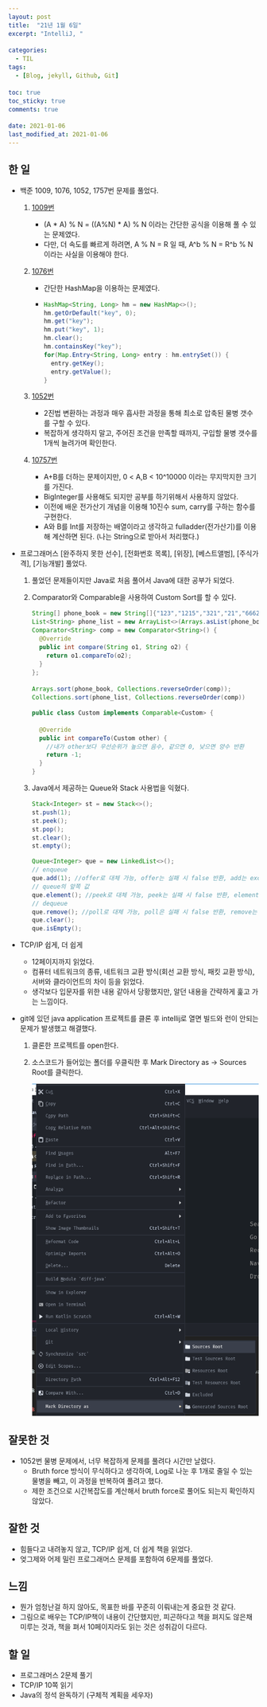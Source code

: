 ```yaml
---
layout: post
title:  "21년 1월 6일"
excerpt: "IntelliJ, "

categories:
  - TIL
tags:
  - [Blog, jekyll, Github, Git]

toc: true
toc_sticky: true
comments: true
 
date: 2021-01-06
last_modified_at: 2021-01-06
---
```

## 한 일
- 백준 1009, 1076, 1052, 1757번 문제를 풀었다.

    1. [1009번](https://www.acmicpc.net/problem/1009)

       - (A * A) % N = ((A%N) * A) % N 이라는 간단한 공식을 이용해 풀 수 있는 문제였다.
       - 다만, 더 속도를 빠르게 하려면, A % N = R 일 때, A^b % N = R^b % N 이라는 사실을 이용해야 한다.

    2. [1076번](https://www.acmicpc.net/problem/1076)

       - 간단한 HashMap을 이용하는 문제였다.

       - ```java
         HashMap<String, Long> hm = new HashMap<>();
         hm.getOrDefault("key", 0);
         hm.get("key");
         hm.put("key", 1);
         hm.clear();
         hm.containsKey("key");
         for(Map.Entry<String, Long> entry : hm.entrySet()) {
           entry.getKey();
           entry.getValue();
         }
         ```

    3. [1052번](https://www.acmicpc.net/problem/1052)
       - 2진법 변환하는 과정과 매우 흡사한 과정을 통해 최소로 압축된 물병 갯수를 구할 수 있다.
       - 복잡하게 생각하지 말고, 주어진 조건을 만족할 때까지, 구입할 물병 갯수를 1개씩 늘려가며 확인한다.
    4. [10757번](https://www.acmicpc.net/problem/10757)
       - A+B를 더하는 문제이지만, 0 < A,B < 10^10000 이라는 무지막지한 크기를 가진다.
       - BigInteger를 사용해도 되지만 공부를 하기위해서 사용하지 않았다.
       - 이전에 배운 전가산기 개념을 이용해 10진수 sum, carry를 구하는 함수를 구현한다.
       - A와 B를 Int를 저장하는 배열이라고 생각하고 fulladder(전가산기)를 이용해 계산하면 된다. (나는 String으로 받아서 처리했다.)

- 프로그래머스 [완주하지 못한 선수], [전화번호 목록], [위장], [베스트앨범], [주식가격], [기능개발] 풀었다.

    1. 풀었던 문제들이지만 Java로 처음 풀어서 Java에 대한 공부가 되었다.

    2. Comparator와 Comparable을 사용하여 Custom Sort를 할 수 있다.  

       ```java
       String[] phone_book = new String[]{"123","1215","321","21","6662"};
       List<String> phone_list = new ArrayList<>(Arrays.asList(phone_book));
       Comparator<String> comp = new Comparator<String>() {
         @Override
         public int compare(String o1, String o2) {
           return o1.compareTo(o2);
         }
       };
       
       Arrays.sort(phone_book, Collections.reverseOrder(comp));
       Collections.sort(phone_list, Collections.reverseOrder(comp))
       ```

       ```java
       public class Custom implements Comparable<Custom> {
       
         @Override
         public int compareTo(Custom other) {
           //내가 other보다 우선순위가 높으면 음수, 같으면 0, 낮으면 양수 반환
           return -1;
         }
       }
       ```

    3. Java에서 제공하는 Queue와 Stack 사용법을 익혔다.

       ```java
       Stack<Integer> st = new Stack<>();
       st.push(1);
       st.peek();
       st.pop();
       st.clear();
       st.empty();
       ```

       ```java
       Queue<Integer> que = new LinkedList<>();
       // enqueue
       que.add(1); //offer로 대체 가능, offer는 실패 시 false 반환, add는 exception
       // queue의 앞쪽 값
       que.element(); //peek로 대체 가능, peek는 실패 시 false 반환, element는 exception
       // dequeue
       que.remove(); //poll로 대체 가능, poll은 실패 시 false 반환, remove는 exception
       que.clear();
       que.isEmpty();
       ```

- TCP/IP 쉽게, 더 쉽게
  - 12페이지까지 읽었다.
  - 컴퓨터 네트워크의 종류, 네트워크 교환 방식(회선 교환 방식, 패킷 교환 방식), 서버와 클라이언트의 차이 등을 읽었다.
  - 생각보다 입문자를 위한 내용 같아서 당황했지만, 알던 내용을 간략하게 훑고 가는 느낌이다.  

- git에 있던 java application 프로젝트를 클론 후 intellij로 열면 빌드와 런이 안되는 문제가 발생했고 해결했다.
    1. 클론한 프로젝트를 open한다.
    
    2. 소스코드가 들어있는 폴더를 우클릭한 후 Mark Directory as -> Sources Root를 클릭한다.
    
       ![alt text](/public/img/sourcesRoot.png)
## 잘못한 것
- 1052번 물병 문제에서, 너무 복잡하게 문제를 풀려다 시간만 날렸다.
  - Bruth force 방식이 무식하다고 생각하여, Log로 나눈 후 1개로 줄일 수 있는 물병을 빼고, 이 과정을 반복하여 풀려고 했다.
  - 제한 조건으로 시간복잡도를 계산해서 bruth force로 풀어도 되는지 확인하지 않았다.

## 잘한 것
- 힘들다고 내려놓지 않고, TCP/IP 쉽게, 더 쉽게 책을 읽었다.
- 엊그제와 어제 밀린 프로그래머스 문제를 포함하여 6문제를 풀었다.

## 느낌
- 뭔가 엄청난걸 하지 않아도, 목표한 바를 꾸준히 이뤄내는게 중요한 것 같다.
- 그림으로 배우는 TCP/IP책이 내용이 간단했지만, 피곤하다고 책을 펴지도 않은채 미루는 것과, 책을 펴서 10페이지라도 읽는 것은 성취감이 다르다.

## 할 일
- 프로그래머스 2문제 풀기
- TCP/IP 10쪽 읽기
- Java의 정석 완독하기 (구체적 계획을 세우자)